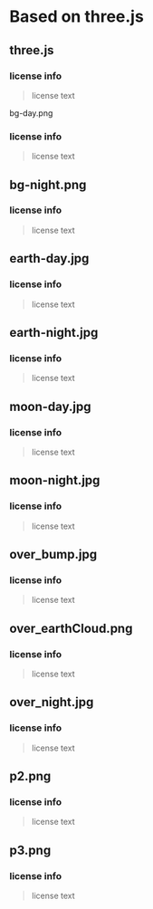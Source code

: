 # Based on three.js

## three.js 
### license info
> license text


bg-day.png
### license info
> license text

## bg-night.png
### license info
> license text

## earth-day.jpg
### license info
> license text

## earth-night.jpg
### license info
> license text

## moon-day.jpg
### license info
> license text

## moon-night.jpg
### license info
> license text

## over_bump.jpg
### license info
> license text

## over_earthCloud.png
### license info
> license text

## over_night.jpg
### license info
> license text

## p2.png
### license info
> license text

## p3.png
### license info
> license text
